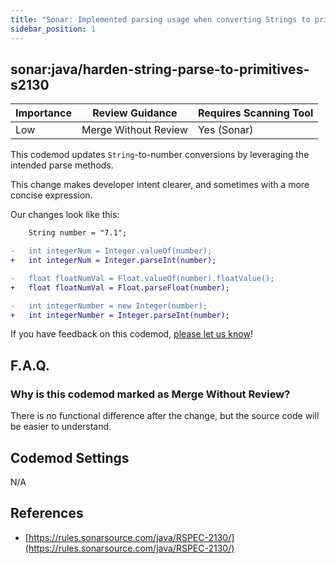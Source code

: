 ```yaml
---
title: "Sonar: Implemented parsing usage when converting Strings to primitives"
sidebar_position: 1
---
```


## sonar:java/harden-string-parse-to-primitives-s2130

| Importance | Review Guidance      | Requires Scanning Tool |
|------------|----------------------|------------------------|
| Low        | Merge Without Review | Yes (Sonar)            |

This codemod updates `String`-to-number conversions by leveraging the intended parse methods.

This change makes developer intent clearer, and sometimes with a more concise expression.

Our changes look like this:

```diff
    String number = "7.1";

-   int integerNum = Integer.valueOf(number);
+   int integerNum = Integer.parseInt(number);

-   float floatNumVal = Float.valueOf(number).floatValue();
+   float floatNumVal = Float.parseFloat(number);

-   int integerNumber = new Integer(number);
+   int integerNumber = Integer.parseInt(number);
```


If you have feedback on this codemod, [please let us know](mailto:feedback@pixee.ai)!

## F.A.Q.

### Why is this codemod marked as Merge Without Review?

There is no functional difference after the change, but the source code will be easier to understand.

## Codemod Settings

N/A

## References

* [https://rules.sonarsource.com/java/RSPEC-2130/](https://rules.sonarsource.com/java/RSPEC-2130/)